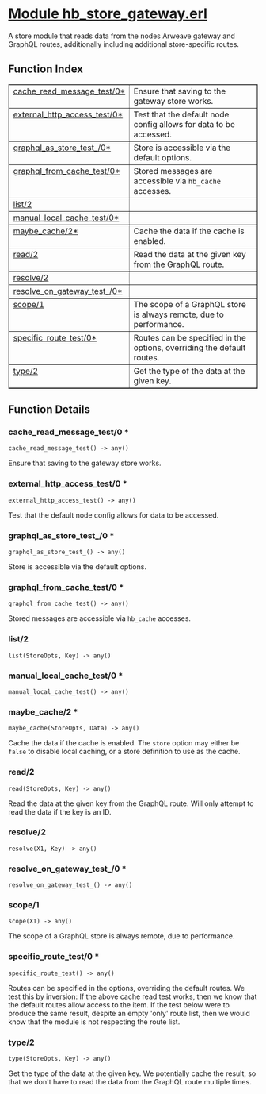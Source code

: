 # [Module hb_store_gateway.erl](https://github.com/permaweb/HyperBEAM/blob/main/src/hb_store_gateway.erl)




A store module that reads data from the nodes Arweave gateway and
GraphQL routes, additionally including additional store-specific routes.

<a name="index"></a>

## Function Index ##


<table width="100%" border="1" cellspacing="0" cellpadding="2" summary="function index"><tr><td valign="top"><a href="#cache_read_message_test-0">cache_read_message_test/0*</a></td><td>Ensure that saving to the gateway store works.</td></tr><tr><td valign="top"><a href="#external_http_access_test-0">external_http_access_test/0*</a></td><td>Test that the default node config allows for data to be accessed.</td></tr><tr><td valign="top"><a href="#graphql_as_store_test_-0">graphql_as_store_test_/0*</a></td><td>Store is accessible via the default options.</td></tr><tr><td valign="top"><a href="#graphql_from_cache_test-0">graphql_from_cache_test/0*</a></td><td>Stored messages are accessible via <code>hb_cache</code> accesses.</td></tr><tr><td valign="top"><a href="#list-2">list/2</a></td><td></td></tr><tr><td valign="top"><a href="#manual_local_cache_test-0">manual_local_cache_test/0*</a></td><td></td></tr><tr><td valign="top"><a href="#maybe_cache-2">maybe_cache/2*</a></td><td>Cache the data if the cache is enabled.</td></tr><tr><td valign="top"><a href="#read-2">read/2</a></td><td>Read the data at the given key from the GraphQL route.</td></tr><tr><td valign="top"><a href="#resolve-2">resolve/2</a></td><td></td></tr><tr><td valign="top"><a href="#resolve_on_gateway_test_-0">resolve_on_gateway_test_/0*</a></td><td></td></tr><tr><td valign="top"><a href="#scope-1">scope/1</a></td><td>The scope of a GraphQL store is always remote, due to performance.</td></tr><tr><td valign="top"><a href="#specific_route_test-0">specific_route_test/0*</a></td><td>Routes can be specified in the options, overriding the default routes.</td></tr><tr><td valign="top"><a href="#type-2">type/2</a></td><td>Get the type of the data at the given key.</td></tr></table>


<a name="functions"></a>

## Function Details ##

<a name="cache_read_message_test-0"></a>

### cache_read_message_test/0 * ###

`cache_read_message_test() -> any()`

Ensure that saving to the gateway store works.

<a name="external_http_access_test-0"></a>

### external_http_access_test/0 * ###

`external_http_access_test() -> any()`

Test that the default node config allows for data to be accessed.

<a name="graphql_as_store_test_-0"></a>

### graphql_as_store_test_/0 * ###

`graphql_as_store_test_() -> any()`

Store is accessible via the default options.

<a name="graphql_from_cache_test-0"></a>

### graphql_from_cache_test/0 * ###

`graphql_from_cache_test() -> any()`

Stored messages are accessible via `hb_cache` accesses.

<a name="list-2"></a>

### list/2 ###

`list(StoreOpts, Key) -> any()`

<a name="manual_local_cache_test-0"></a>

### manual_local_cache_test/0 * ###

`manual_local_cache_test() -> any()`

<a name="maybe_cache-2"></a>

### maybe_cache/2 * ###

`maybe_cache(StoreOpts, Data) -> any()`

Cache the data if the cache is enabled. The `store` option may either
be `false` to disable local caching, or a store definition to use as the
cache.

<a name="read-2"></a>

### read/2 ###

`read(StoreOpts, Key) -> any()`

Read the data at the given key from the GraphQL route. Will only attempt
to read the data if the key is an ID.

<a name="resolve-2"></a>

### resolve/2 ###

`resolve(X1, Key) -> any()`

<a name="resolve_on_gateway_test_-0"></a>

### resolve_on_gateway_test_/0 * ###

`resolve_on_gateway_test_() -> any()`

<a name="scope-1"></a>

### scope/1 ###

`scope(X1) -> any()`

The scope of a GraphQL store is always remote, due to performance.

<a name="specific_route_test-0"></a>

### specific_route_test/0 * ###

`specific_route_test() -> any()`

Routes can be specified in the options, overriding the default routes.
We test this by inversion: If the above cache read test works, then we know
that the default routes allow access to the item. If the test below were to
produce the same result, despite an empty 'only' route list, then we would
know that the module is not respecting the route list.

<a name="type-2"></a>

### type/2 ###

`type(StoreOpts, Key) -> any()`

Get the type of the data at the given key. We potentially cache the
result, so that we don't have to read the data from the GraphQL route
multiple times.

